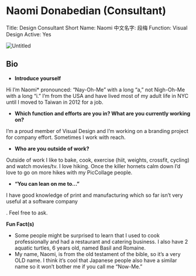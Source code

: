 # Naomi Donabedian (Consultant)

Title: Design Consultant
Short Name: Naomi
中文名字: 段梅
Function: Visual Design
Active: Yes

![Untitled](Naomi%20Donabedian%20(Consultant)%20d37aa8b040384c78a1d1e6825611a19e/Untitled.jpeg)

## Bio

- **Introduce yourself**

Hi I’m Naomi* pronounced: “Nay-Oh-Me” with a long “a,” not Nigh-Oh-Me with a long “i.” I’m from the USA and have lived most of my adult life in NYC until I moved to Taiwan in 2012 for a job.

- **Which function and efforts are you in? What are you currently working on?**

I’m a proud member of Visual Design and I’m working on a branding project for company effort. Sometimes I work with reach.

- **Who are you outside of work?**

Outside of work I like to bake, cook, exercise (hiit, weights, crossfit, cycling) and watch movies/tv. I love hiking. Once the killer hornets calm down I’d love to go on more hikes with my PicCollage people.

- **“You can lean on me to…”**

I have good knowledge of print and manufacturing which so far isn’t very useful at a software company

. Feel free to ask.

**Fun Fact(s)**

- Some people might be surprised to learn that I used to cook professionally and had a restaurant and catering business. I also have 2 aquatic turtles, 6 years old, named Basil and Romaine.
- My name, Naomi, is from the old testament of the bible, so it’s a very OLD name. I think it’s cool that Japanese people also have a similar name so it won’t bother me if you call me “Now-Me.”